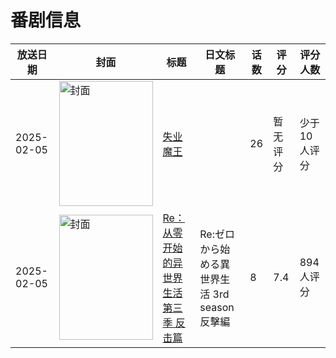 # 番剧信息

|放送日期|封面|标题|日文标题|话数|评分|评分人数|
|---|---|---|---|---|---|---|
|2025-02-05|<img src="https://lain.bgm.tv/pic/cover/c/5f/6e/449365_vnV15.jpg" alt="封面" style="width:150px;height:200px;object-fit:cover;">|[失业魔王](https://bangumi.tv/subject/449365)||26|暂无评分|少于10人评分|
|2025-02-05|<img src="https://lain.bgm.tv/pic/cover/c/2e/d7/510728_P22GO.jpg" alt="封面" style="width:150px;height:200px;object-fit:cover;">|[Re：从零开始的异世界生活 第三季 反击篇](https://bangumi.tv/subject/510728)|Re:ゼロから始める異世界生活 3rd season 反擊編|8|7.4|894人评分|
